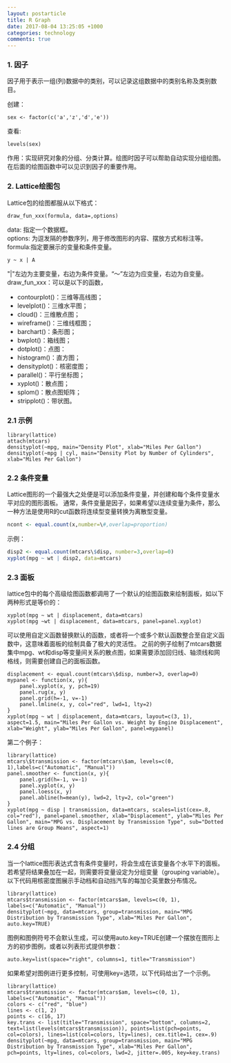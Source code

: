 ```yaml
---
layout: postarticle
title: R Graph 
date: 2017-08-04 13:25:05 +1000
categories: technology
comments: true
---
```

  
### 1. 因子  
因子用于表示一组(列)数据中的类别，可以记录这组数据中的类别名称及类别数目。

创建：
```
sex <- factor(c('a','z','d','e'))
```

查看:
```
levels(sex)
```

作用：实现研究对象的分组、分类计算。绘图时因子可以帮助自动实现分组绘图。在后面的绘图函数中可以见识到因子的重要作用。

### 2. Lattice绘图包  
Lattice包的绘图都服从以下格式：
```
draw_fun_xxx(formula, data=,options)
```
data: 指定一个数据框。  
options: 为逗发隔的参数序列，用于修改图形的内容、摆放方式和标注等。  
formula:指定要展示的变量和条件变量。
```
y ~ x | A
```
"|"左边为主要变量，右边为条件变量。“～”左边为应变量，右边为自变量。  
draw_fun_xxx：可以是以下的函数，

- contourplot()：三维等高线图；  
- levelplot()：三维水平图；  
- cloud()：三维散点图；
- wireframe()：三维线框图；
- barchart()：条形图；
- bwplot()：箱线图；
- dotplot()：点图：
- histogram()：直方图；
- densityplot()：核密度图；
- parallel()：平行坐标图；
- xyplot()：散点图；
- splom()：散点图矩阵；
- stripplot()：带状图。

### 2.1 示例  
```
library(lattice)
attach(mtcars)
densityplot(~mpg, main="Density Plot", xlab="Miles Per Gallon")
densityplot(~mpg | cyl, main="Density Plot by Number of Cylinders", xlab="Miles Per Gallon")

```

### 2.2 条件变量      
Lattice图形的一个最强大之处便是可以添加条件变量，并创建和每个条件变量水平对应的图形面板。 通常，条件变量是因子，如果希望以连续变量为条件，那么一种方法是使用R的cut函数将连续型变量转换为离散型变量。
```R
ncont <- equal.count(x,number=\#,overlap=proportion)
```

示例：

```R
disp2 <- equal.count(mtcars\$disp, number=3,overlap=0)
xyplot(mpg ~ wt | disp2, data=mtcars)
```

### 2.3 面板  
lattice包中的每个高级绘图函数都调用了一个默认的绘图函数来绘制面板，如以下两种形式是等价的：
```
xyplot(mpg ~ wt | displacement, data=mtcars)
xyplot(mpg ~wt | displacement, data=mtcars, panel=panel.xyplot)
```

可以使用自定义函数替换默认的函数，或者将一个或多个默认函数整合至自定义函数中，这意味着面板的绘制具备了极大的灵活性。
之前的例子绘制了mtcars数据集中mpg、wt和disp等变量间关系的散点图，如果需要添加回归线、轴须线和网格线，则需要创建自己的面板函数。
```
displacement <- equal.count(mtcars\$disp, number=3, overlap=0)
mypanel <- function(x, y){
	panel.xyplot(x, y, pch=19)
	panel.rug(x, y)
	panel.grid(h=-1, v=-1) 
	panel.lmline(x, y, col="red", lwd=1, lty=2)
} 
xyplot(mpg ~ wt | displacement, data=mtcars, layout=c(3, 1), aspect=1.5, main="Miles Per Gallon vs. Weight by Engine Displacement", xlab="Weight", ylab="Miles Per Gallon", panel=mypanel)
```

第二个例子：
```
library(lattice)
mtcars\$transmission <- factor(mtcars\$am, levels=c(0, 1),labels=c("Automatic", "Manual"))
panel.smoother <- function(x, y){
	panel.grid(h=-1, v=-1)
	panel.xyplot(x, y)
	panel.loess(x, y)
	panel.abline(h=mean(y), lwd=2, lty=2, col="green")
}
xyplot(mpg ~ disp | transmission, data=mtcars, scales=list(cex=.8, col="red"), panel=panel.smoother, xlab="Displacement", ylab="Miles Per Gallon", main="MPG vs. Displacement by Transmission Type", sub="Dotted lines are Group Means", aspect=1)
```

### 2.4 分组  
当一个lattice图形表达式含有条件变量时，将会生成在该变量各个水平下的面板。若希望将结果叠加在一起，则需要将变量设定为分组变量（grouping variable）。以下代码用核密度图展示手动档和自动挡汽车的每加仑英里数分布情况。
```
library(lattice)
mtcars$transmission <- factor(mtcars$am, levels=c(0, 1), labels=c("Automatic", "Manual"))
densityplot(~mpg, data=mtcars, group=transmission, main="MPG Distribution by Transmission Type", xlab="Miles Per Gallon", auto.key=TRUE)
```
图例和图例符号不会默认生成，可以使用auto.key=TRUE创建一个摆放在图形上方的初步图例，或者以列表形式提供参数：
```
auto.key=list(space="right", columns=1, title="Transmission")
```
如果希望对图例进行更多控制，可使用key=选项，以下代码给出了一个示例。
```
library(lattice)
mtcars$transmission <- factor(mtcars$am, levels=c(0, 1), labels=c("Automatic", "Manual"))
colors <- c("red", "blue")
lines <- c(1, 2)
points <- c(16, 17)
key.trans <- list(title="Transmission", space="bottom", columns=2, text=list(levels(mtcars$transmission)), points=list(pch=points, col=colors), lines=list(col=colors, lty=lines), cex.title=1, cex=.9)
densityplot(~mpg, data=mtcars, group=transmission, main="MPG Distribution by Transmission Type", xlab="Miles Per Gallon", pch=points, lty=lines, col=colors, lwd=2, jitter=.005, key=key.trans)
```

